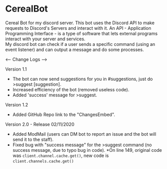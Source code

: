 # CerealBot
Cereal Bot for my discord server.
This bot uses the Discord API to make requests to Discord's Servers and interact with it.
An API - Application Programming Interface - is a type of software that lets external programs interact with your server and services.  
My discord bot can check if a user sends a specific command (using an event listener) and can output a message and do some processes.

<-- Change Logs -->

Version 1.1
- The bot can now send suggestions for you in #suggestions, just do >suggest [suggestion].
- Increased efficiency of the bot (removed useless code).
- Added 'success' message for >suggest.

Version 1.2
- Added GitHub Repo link to the "ChangesEmbed".

Version 2.0 - Release 02/11/2020
- Added ModMail (users can DM bot to report an issue and the bot will send it to the staff).
- Fixed bug with "success message" for the >suggest command (no success message, due to typo bug in code). 
  *On line 149, original code was `client.channel.cache.get()`, new code is `client.channels.cache.get()`
